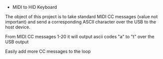 * MIDI to HID Keyboard

The object of this project is to take standard MIDI CC messages (value not important) and send a corresponding ASCII character over the USB to the host device.

From MIDI CC messages 1-20 it will output ascii codes "a" to "t" over the USB output

Easily add more CC messages to the loop



